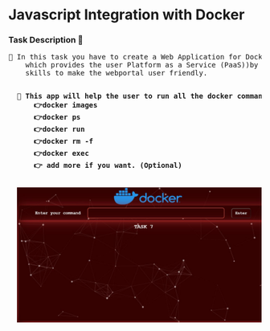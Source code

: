<h1>Javascript Integration with Docker</h1>

<h3>Task Description 📄</h3>

<pre>📌 In this task you have to create a Web Application for Docker (one of the great Containerization Tool
    which provides the user Platform as a Service (PaaS))by showing your own creativity and UI/UX designing 
    skills to make the webportal user friendly.</pre>


  
  <pre><strong>
  📌 This app will help the user to run all the docker commands like:
      👉docker images
      👉docker ps
      👉docker run
      👉docker rm -f
      👉docker exec
      👉 add more if you want. (Optional) 
  </strong><pre>
  <img src="Thumbnail.JPG">
